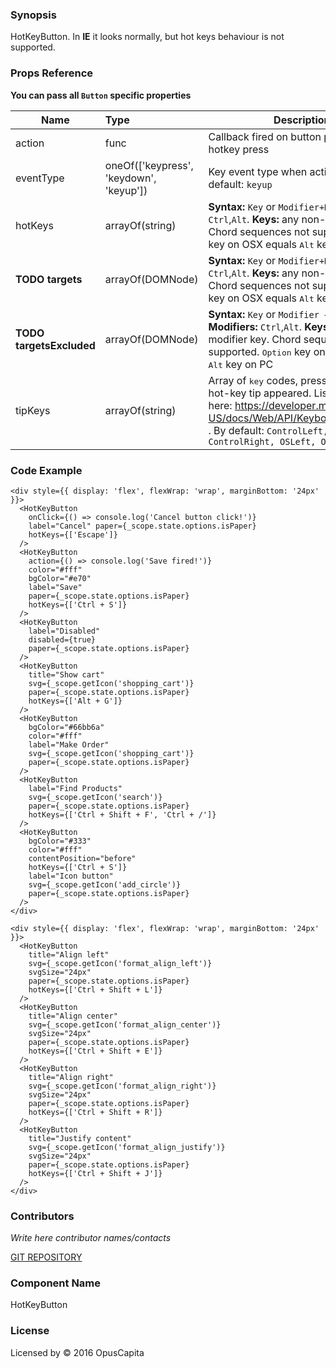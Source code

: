 ### Synopsis

HotKeyButton. 
In **IE** it looks normally, but hot keys behaviour is not supported.

### Props Reference

**You can pass all `Button` specific properties**

| Name                          | Type                  | Description                                                |
| ------------------------------|:----------------------| -----------------------------------------------------------|
| action | func | Callback fired on button press or hotkey press |
| eventType | oneOf(['keypress', 'keydown', 'keyup']) | Key event type when action fired. By default: `keyup` |
| hotKeys | arrayOf(string) | **Syntax:** `Key` or `Modifier+Key`. **Modifiers:** `Ctrl`,`Alt`. **Keys:** any non-modifier key. Chord sequences not supported. <kbd>Option</kbd> key on OSX equals <kbd>Alt</kbd> key on PC |
| **TODO targets** | arrayOf(DOMNode) | **Syntax:** `Key` or `Modifier+Key`. **Modifiers:** `Ctrl`,`Alt`. **Keys:** any non-modifier key. Chord sequences not supported. <kbd>Option</kbd> key on OSX equals <kbd>Alt</kbd> key on PC |
| **TODO targetsExcluded** | arrayOf(DOMNode) | **Syntax:** `Key` or `Modifier + Key`. **Modifiers:** `Ctrl`,`Alt`. **Keys:** any non-modifier key. Chord sequences not supported. <kbd>Option</kbd> key on OSX equals <kbd>Alt</kbd> key on PC |
| tipKeys | arrayOf(string) | Array of <kbd>key</kbd> codes, pressing on which, hot-key tip appeared. List of codes see here: https://developer.mozilla.org/en-US/docs/Web/API/KeyboardEvent/code . By default: `ControlLeft, ControlRight, OSLeft, OSRight` |

### Code Example

```
<div style={{ display: 'flex', flexWrap: 'wrap', marginBottom: '24px' }}>
  <HotKeyButton 
    onClick={() => console.log('Cancel button click!')}
    label="Cancel" paper={_scope.state.options.isPaper}
    hotKeys={['Escape']}
  />
  <HotKeyButton 
    action={() => console.log('Save fired!')}
    color="#fff" 
    bgColor="#e70" 
    label="Save" 
    paper={_scope.state.options.isPaper} 
    hotKeys={['Ctrl + S']}
  />
  <HotKeyButton 
    label="Disabled"
    disabled={true}
    paper={_scope.state.options.isPaper}
  />
  <HotKeyButton 
    title="Show cart"
    svg={_scope.getIcon('shopping_cart')}
    paper={_scope.state.options.isPaper} 
    hotKeys={['Alt + G']}
  />
  <HotKeyButton
    bgColor="#66bb6a"
    color="#fff"
    label="Make Order"
    svg={_scope.getIcon('shopping_cart')}
    paper={_scope.state.options.isPaper}
  />
  <HotKeyButton 
    label="Find Products"
    svg={_scope.getIcon('search')}
    paper={_scope.state.options.isPaper}
    hotKeys={['Ctrl + Shift + F', 'Ctrl + /']}
  />
  <HotKeyButton
    bgColor="#333"
    color="#fff"
    contentPosition="before"
    hotKeys={['Ctrl + S']}
    label="Icon button"
    svg={_scope.getIcon('add_circle')}
    paper={_scope.state.options.isPaper}
  />
</div>

<div style={{ display: 'flex', flexWrap: 'wrap', marginBottom: '24px' }}>
  <HotKeyButton
    title="Align left"
    svg={_scope.getIcon('format_align_left')}
    svgSize="24px"
    paper={_scope.state.options.isPaper} 
    hotKeys={['Ctrl + Shift + L']}
  />
  <HotKeyButton
    title="Align center"
    svg={_scope.getIcon('format_align_center')}
    svgSize="24px"
    paper={_scope.state.options.isPaper} 
    hotKeys={['Ctrl + Shift + E']}
  />
  <HotKeyButton
    title="Align right"
    svg={_scope.getIcon('format_align_right')}
    svgSize="24px"
    paper={_scope.state.options.isPaper} 
    hotKeys={['Ctrl + Shift + R']}
  />
  <HotKeyButton
    title="Justify content"
    svg={_scope.getIcon('format_align_justify')}
    svgSize="24px"
    paper={_scope.state.options.isPaper} 
    hotKeys={['Ctrl + Shift + J']}
  />
</div>
``` 

### Contributors
*Write here contributor names/contacts*

[GIT REPOSITORY](http://buildserver.jcatalog.com/gitweb/?p=js-react-application-generator.git)

### Component Name

HotKeyButton

### License

Licensed by © 2016 OpusCapita

